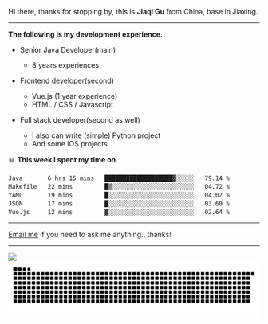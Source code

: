 Hi there, thanks for stopping by, this is **Jiaqi Gu** from China, base in Jiaxing.

---

**The following is my development experience.**

- Senior Java Developer(main)
  - 8 years experiences

- Frontend developer(second)
  - Vue.js (1 year experience)
  - HTML / CSS / Javascript
  
- Full stack developer(second as well)
  - I also can write (simple) Python project
  - And some iOS projects

📊 **This week I spent my time on**
<!--START_SECTION:waka-->

```txt
Java       6 hrs 15 mins   ███████████████████▓░░░░░   79.14 %
Makefile   22 mins         █▒░░░░░░░░░░░░░░░░░░░░░░░   04.72 %
YAML       19 mins         █░░░░░░░░░░░░░░░░░░░░░░░░   04.02 %
JSON       17 mins         █░░░░░░░░░░░░░░░░░░░░░░░░   03.60 %
Vue.js     12 mins         ▓░░░░░░░░░░░░░░░░░░░░░░░░   02.64 %
```

<!--END_SECTION:waka-->

---

[Email me](mailto:htk2klwgr@mozmail.com?subject=Hiring_from_GitHub) if you need to ask me anything., thanks!

---

![]( https://visitor-badge.glitch.me/badge?page_id=githubgujiaqi)
![]( https://github.com/droid-Q/droid-Q/raw/output/github-contribution-grid-snake.svg#gh-dark-mode-only)
